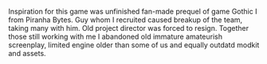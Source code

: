 Inspiration for this game was unfinished fan-made prequel of game Gothic I from Piranha Bytes.
Guy whom I recruited caused breakup of the team, taking many with him. Old project director was forced to resign.
Together those still working with me I abandoned old immature amateurish screenplay, limited engine older than some of us and equally outdatd modkit and assets.
